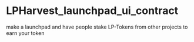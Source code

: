 # LPHarvest_launchpad_ui_contract

make a launchpad and have people stake LP-Tokens from other projects to earn your token
